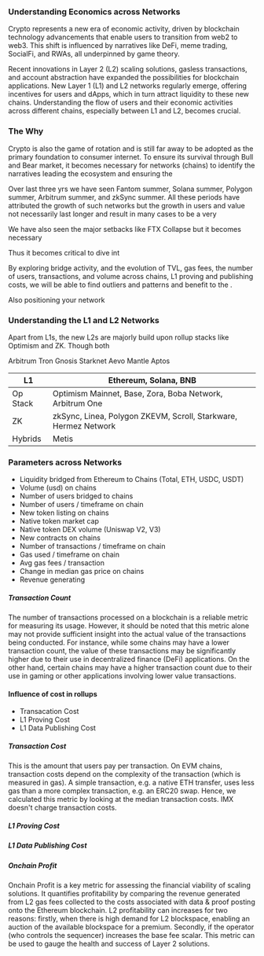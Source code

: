 
### Understanding Economics across Networks

Crypto represents a new era of economic activity, driven by blockchain technology advancements that enable users to transition from web2 to web3. This shift is influenced by narratives like DeFi, meme trading, SocialFi, and RWAs, all underpinned by game theory.

Recent innovations in Layer 2 (L2) scaling solutions, gasless transactions, and account abstraction have expanded the possibilities for blockchain applications. New Layer 1 (L1) and L2 networks regularly emerge, offering incentives for users and dApps, which in turn attract liquidity to these new chains. Understanding the flow of users and their economic activities across different chains, especially between L1 and L2, becomes crucial.

### The Why

Crypto is also the game of rotation and is still far away to be adopted as the primary foundation to consumer internet. To ensure its survival through Bull and Bear market, it becomes necessary for networks (chains) to identify the narratives leading the ecosystem and ensuring the 

Over last three yrs we have seen Fantom summer, Solana summer, Polygon summer, Arbitrum summer, and zkSync summer. All these periods have attributed the growth of such networks but the growth in users and value not necessarily last longer and result in many cases to be a very

We have also seen the major setbacks like FTX Collapse but it becomes necessary

Thus it becomes critical to dive int

By exploring bridge activity, and the evolution of TVL, gas fees, the number of users, transactions, and volume across chains, L1 proving and publishing costs, we will be able to find outliers and patterns and benefit to the .

Also positioning your network 

### Understanding the L1 and L2 Networks

Apart from L1s, the new L2s are majorly build upon rollup stacks like Optimism and ZK. Though both 

Arbitrum
Tron
Gnosis
Starknet
Aevo
Mantle
Aptos

| L1       | Ethereum, Solana, BNB                                           |
| -------- | --------------------------------------------------------------- |
| Op Stack | Optimism Mainnet, Base, Zora, Boba Network, Arbitrum One        |
| ZK       | zkSync, Linea, Polygon ZKEVM, Scroll, Starkware, Hermez Network |
| Hybrids  | Metis                                                           |


### Parameters across Networks
* Liquidity bridged from Ethereum to Chains (Total, ETH, USDC, USDT)
* Volume (usd) on chains
* Number of users bridged to chains
* Number of users / timeframe on chain
* New token listing on chains
* Native token market cap
* Native token DEX volume (Uniswap V2, V3)
* New contracts on chains
* Number of transactions / timeframe on chain
* Gas used / timeframe on chain
* Avg gas fees / transaction
* Change in median gas price on chains
* Revenue generating 


##### Transaction Count
The number of transactions processed on a blockchain is a reliable metric for measuring its usage. However, it should be noted that this metric alone may not provide sufficient insight into the actual value of the transactions being conducted. For instance, while some chains may have a lower transaction count, the value of these transactions may be significantly higher due to their use in decentralized finance (DeFi) applications. On the other hand, certain chains may have a higher transaction count due to their use in gaming or other applications involving lower value transactions.

#### Influence of cost in rollups

* Transacation Cost
* L1 Proving Cost
* L1 Data Publishing Cost


##### Transaction Cost
This is the amount that users pay per transaction. On EVM chains, transaction costs depend on the complexity of the transaction (which is measured in gas). A simple transaction, e.g. a native ETH transfer, uses less gas than a more complex transaction, e.g. an ERC20 swap. Hence, we calculated this metric by looking at the median transaction costs. IMX doesn't charge transaction costs.

##### L1 Proving Cost

##### L1 Data Publishing Cost


##### Onchain Profit
Onchain Profit is a key metric for assessing the financial viability of scaling solutions. It quantifies profitability by comparing the revenue generated from L2 gas fees collected to the costs associated with data & proof posting onto the Ethereum blockchain. L2 profitability can increases for two reasons: firstly, when there is high demand for L2 blockspace, enabling an auction of the available blockspace for a premium. Secondly, if the operator (who controls the sequencer) increases the base fee scalar. This metric can be used to gauge the health and success of Layer 2 solutions.



